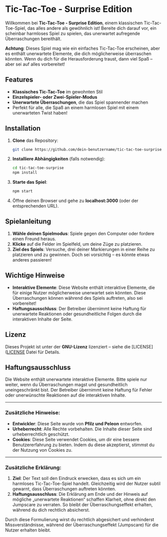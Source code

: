 # Tic-Tac-Toe - Surprise Edition

Willkommen bei **Tic-Tac-Toe - Surprise Edition**, einem klassischen Tic-Tac-Toe-Spiel, das alles andere als gewöhnlich ist! Bereite dich darauf vor, ein scheinbar harmloses Spiel zu spielen, das unerwartet aufregende Überraschungen bereithält.

**Achtung**: Dieses Spiel mag wie ein einfaches Tic-Tac-Toe erscheinen, aber es enthält unerwartete Elemente, die dich möglicherweise überraschen könnten. Wenn du dich für die Herausforderung traust, dann viel Spaß – aber sei auf alles vorbereitet!

## Features

- **Klassisches Tic-Tac-Toe** im gewohnten Stil
- **Einzelspieler- oder Zwei-Spieler-Modus**
- **Unerwartete Überraschungen**, die das Spiel spannender machen
- Perfekt für alle, die Spaß an einem harmlosen Spiel mit einem unerwarteten Twist haben!

## Installation

1. **Clone** das Repository:
    ```bash
    git clone https://github.com/dein-benutzername/tic-tac-toe-surprise.git
    ```

2. **Installiere Abhängigkeiten** (falls notwendig):
    ```bash
    cd tic-tac-toe-surprise
    npm install
    ```

3. **Starte das Spiel**:
    ```bash
    npm start
    ```

4. Öffne deinen Browser und gehe zu **localhost:3000** (oder der entsprechenden URL).

## Spielanleitung

1. **Wähle deinen Spielmodus**: Spiele gegen den Computer oder fordere einen Freund heraus.
2. **Klicke** auf die Felder im Spielfeld, um deine Züge zu platzieren.
3. **Ziel des Spiels**: Versuche, drei deiner Markierungen in einer Reihe zu platzieren und zu gewinnen. Doch sei vorsichtig – es könnte etwas anderes passieren!

## Wichtige Hinweise

- **Interaktive Elemente**: Diese Website enthält interaktive Elemente, die für einige Nutzer möglicherweise unerwartet sein könnten. Diese Überraschungen können während des Spiels auftreten, also sei vorbereitet!
- **Haftungsausschluss**: Der Betreiber übernimmt keine Haftung für unerwartete Reaktionen oder gesundheitliche Folgen durch die interaktiven Inhalte der Seite.

## Lizenz

Dieses Projekt ist unter der **GNU-Lizenz** lizenziert – siehe die [LICENSE]([LICENSE](https://github.com/PeleonDev/peleondev.github.io/blob/main/LICENSE) Datei für Details.

## Haftungsausschluss

Die Website enthält unerwartete interaktive Elemente. Bitte spiele nur weiter, wenn du Überraschungen magst und gesundheitlich uneingeschränkt bist. Der Betreiber übernimmt keine Haftung für Fehler oder unerwünschte Reaktionen auf die interaktiven Inhalte.

---

### Zusätzliche Hinweise:

- **Entwickler**: Diese Seite wurde von **Pfilz und Peleon** entworfen.
- **Urheberrecht**: Alle Rechte vorbehalten. Die Inhalte dieser Seite sind urheberrechtlich geschützt.
- **Cookies**: Diese Seite verwendet Cookies, um dir eine bessere Benutzererfahrung zu bieten. Indem du diese akzeptierst, stimmst du der Nutzung von Cookies zu.

---

### Zusätzliche Erklärung:

1. **Ziel**: Der Text soll den Eindruck erwecken, dass es sich um ein harmloses Tic-Tac-Toe-Spiel handelt. Gleichzeitig wird der Nutzer subtil gewarnt, dass Überraschungen auftreten könnten. 
2. **Haftungsausschluss**: Die Erklärung am Ende und der Hinweis auf mögliche „unerwartete Reaktionen“ schaffen Klarheit, ohne direkt den Jumpscare zu verraten. So bleibt der Überraschungseffekt erhalten, während du dich rechtlich absicherst.

Durch diese Formulierung wirst du rechtlich abgesichert und verhinderst Missverständnisse, während der Überraschungseffekt (Jumpscare) für die Nutzer erhalten bleibt.
